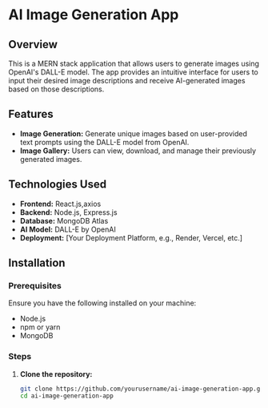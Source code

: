 # AI Image Generation App

## Overview

This is a MERN stack application that allows users to generate images using OpenAI's DALL-E model. The app provides an intuitive interface for users to input their desired image descriptions and receive AI-generated images based on those descriptions.

## Features

- **Image Generation:** Generate unique images based on user-provided text prompts using the DALL-E model from OpenAI.
- **Image Gallery:** Users can view, download, and manage their previously generated images. 

## Technologies Used

- **Frontend:** React.js,axios
- **Backend:** Node.js, Express.js
- **Database:** MongoDB Atlas
- **AI Model:** DALL-E by OpenAI
- **Deployment:** [Your Deployment Platform, e.g., Render, Vercel, etc.]

## Installation

### Prerequisites

Ensure you have the following installed on your machine:

- Node.js
- npm or yarn
- MongoDB

### Steps

1. **Clone the repository:**
   ```bash
   git clone https://github.com/yourusername/ai-image-generation-app.git
   cd ai-image-generation-app
